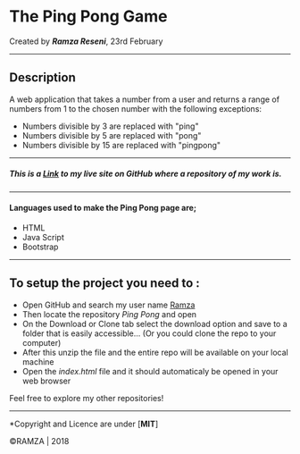 # The Ping Pong Game 
Created by ***Ramza Reseni***, 23rd February

---
## Description
A web application that takes a number from a user and returns a range of numbers from 1 to the chosen number with the following exceptions:
* Numbers divisible by 3 are replaced with "ping"
* Numbers divisible by 5 are replaced with "pong"
* Numbers divisible by 15 are replaced with "pingpong"

---
##### This is a [Link](https://github.com/ramza007/PingPong) to my live site on GitHub where a repository of my work is.

---

#### Languages used to make the Ping Pong page are;
* HTML
* Java Script
* Bootstrap

---

## To setup the project you need to :
* Open GitHub and search my user name [Ramza](https://github.com/ramza007)
* Then locate the repository *Ping Pong* and open
* On the Download or Clone tab select the download option and save to a folder that is easily accessible... (Or you could clone the repo to your computer)
* After this unzip the file and the entire repo will be available on your local machine
* Open the *index.html* file and it should automaticaly be opened in your web browser

Feel free to explore my other repositories!

---
*Copyright and Licence are under [**MIT**]
 
 ©RAMZA | 2018 